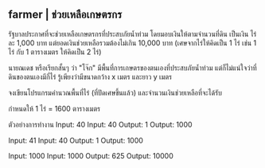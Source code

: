 ## farmer | ช่วยเหลือเกษตรกร
รัฐบาลประกาศที่จะช่วยเหลือเกษตรกรที่ประสบภัยน้ำท่วม โดยมอบเงินให้ตามจำนวนที่ดิน เป็นเงิน ไร่ละ 1,000 บาท แต่ยอดเงินช่วยเหลือรวมต้องไม่เกิน 10,000 บาท
(เศษจากไร่ให้คิดเป็น 1 ไร่ เช่น 1 ไร่ กับ 1 ตารางเมตร ให้คิดเป็น 2 ไร่)

นายณเดช หรือเรียกสั้นๆ ว่า "โจ๊ก" มีพื้นที่การเกษตรของตนเองที่ประสบภัยน้ำท่วม แต่ก็ไม่แน่ใจว่าที่ดินของตนเองมีกี่ไร่
รู้เพียงว่ามีขนาดกว้าง x เมตร และยาว y เมตร

จงเขียนโปรแกรมคำนวณพื้นที่ไร่ (ที่ปัดเศษขึ้นแล้ว) และจำนวนเงินช่วยเหลือที่จะได้รับ

กำหนดให้ 1 ไร่ = 1600 ตารางเมตร

ตัวอย่างการทำงาน
Input: 40
Input: 40
Output: 1
Output: 1000

Input: 41
Input: 40
Output: 1
Output: 1000

Input: 1000
Input: 1000
Output: 625
Output: 10000
